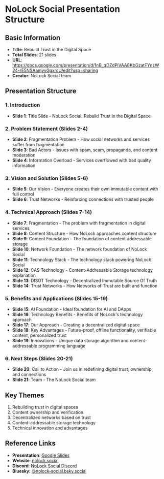 # NoLock Social Presentation Structure

## Basic Information
- **Title**: Rebuild Trust in the Digital Space
- **Total Slides**: 21 slides
- **URL**: https://docs.google.com/presentation/d/1nB_qDZdPiVAA8KbGzatFYnzW24-rE5NSAamyvGgxrcU/edit?usp=sharing
- **Creator**: NoLock Social team

## Presentation Structure

### 1. Introduction
- **Slide 1**: Title Slide - NoLock Social: Rebuild Trust in the Digital Space

### 2. Problem Statement (Slides 2-4)
- **Slide 2**: Fragmentation Problem - How social networks and services suffer from fragmentation
- **Slide 3**: Bad Actors - Issues with spam, scam, propaganda, and content moderation
- **Slide 4**: Information Overload - Services overflowed with bad quality information

### 3. Vision and Solution (Slides 5-6)
- **Slide 5**: Our Vision - Everyone creates their own immutable content with full control
- **Slide 6**: Trust Networks - Reinforcing connections with trusted people

### 4. Technical Approach (Slides 7-14)
- **Slide 7**: Fragmentation - The problem with fragmentation in digital services
- **Slide 8**: Content Structure - How NoLock approaches content structure
- **Slide 9**: Content Foundation - The foundation of content addressable storage
- **Slide 10**: Network Foundation - The network foundation of NoLock Social
- **Slide 11**: Technology Stack - The technology stack powering NoLock Social
- **Slide 12**: CAS Technology - Content-Addressable Storage technology explanation
- **Slide 13**: DISOT Technology - Decentralized Immutable Source Of Truth
- **Slide 14**: Trust Networks - How Networks of Trust are built and function

### 5. Benefits and Applications (Slides 15-19)
- **Slide 15**: AI Foundation - Ideal foundation for AI and DApps
- **Slide 16**: Technology Benefits - Benefits of NoLock's technology approach
- **Slide 17**: Our Approach - Creating a decentralized digital space
- **Slide 18**: Key Advantages - Future-proof, offline functionality, verifiable content, personalized trust
- **Slide 19**: Innovations - Unique data storage algorithm and content-addressable programming language

### 6. Next Steps (Slides 20-21)
- **Slide 20**: Call to Action - Join us in redefining digital trust, ownership, and connections
- **Slide 21**: Team - The NoLock Social team

## Key Themes
1. Rebuilding trust in digital spaces
2. Content ownership and verification
3. Decentralized networks based on trust
4. Content-addressable storage technology
5. Technical innovation and advantages

## Reference Links
- **Presentation**: [Google Slides](https://docs.google.com/presentation/d/1nB_qDZdPiVAA8KbGzatFYnzW24-rE5NSAamyvGgxrcU/edit?usp=sharing)
- **Website**: [nolock.social](https://nolock.social/)
- **Discord**: [NoLock Social Discord](https://discord.gg/QdatyarG94)
- **Bluesky**: [@nolock-social.bsky.social](https://bsky.app/profile/nolock-social.bsky.social)